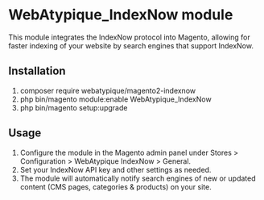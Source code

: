 # WebAtypique_IndexNow module

This module integrates the IndexNow protocol into Magento, allowing for faster indexing of your website by search engines that support IndexNow.

## Installation

1. composer require webatypique/magento2-indexnow
2. php bin/magento module:enable WebAtypique_IndexNow
3. php bin/magento setup:upgrade

## Usage
1. Configure the module in the Magento admin panel under Stores > Configuration > WebAtypique IndexNow > General.
2. Set your IndexNow API key and other settings as needed.
3. The module will automatically notify search engines of new or updated content (CMS pages, categories & products) on your site.
